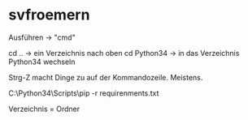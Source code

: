 

svfroemern
==================
Ausführen -> "cmd"

cd .. -> ein Verzeichnis nach oben
cd Python34 -> in das Verzeichnis Python34 wechseln

Strg-Z macht Dinge zu auf der Kommandozeile. Meistens.

C:\Python34\Scripts\pip -r requirenments.txt

	


Verzeichnis = Ordner
